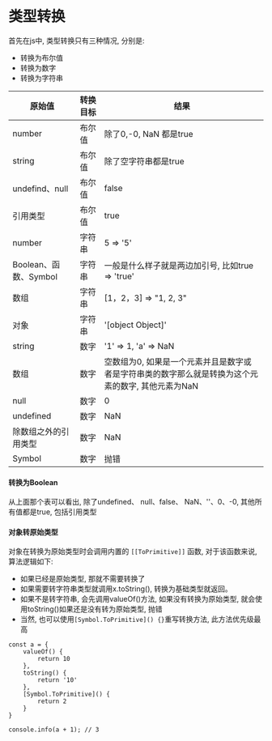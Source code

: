 # 类型转换

首先在js中, 类型转换只有三种情况, 分别是:
+ 转换为布尔值
+ 转换为数字
+ 转换为字符串

| 原始值 | 转换目标 | 结果 
| -------- | -------- | ------
| number | 布尔值 | 除了0,-0, NaN 都是true
| string | 布尔值 | 除了空字符串都是true
| undefind、null | 布尔值 | false
| 引用类型 | 布尔值 | true
| number | 字符串 | 5 => '5'
| Boolean、函数、Symbol | 字符串 | 一般是什么样子就是两边加引号, 比如true => 'true'
| 数组 | 字符串 | [1，2，3] => "1, 2, 3"
| 对象 | 字符串 | '[object Object]'
| string | 数字 | '1' => 1, 'a' => NaN
| 数组 | 数字 | 空数组为0, 如果是一个元素并且是数字或者是字符串类的数字那么就是转换为这个元素的数字, 其他元素为NaN
| null | 数字 | 0
| undefined | 数字 | NaN
| 除数组之外的引用类型 | 数字 | NaN
| Symbol | 数字 | 抛错

#### 转换为Boolean
从上面那个表可以看出, 除了undefined、 null、false、 NaN、''、0、-0, 其他所有值都是true, 包括引用类型

#### 对象转原始类型
对象在转换为原始类型时会调用内置的 `[[ToPrimitive]]` 函数, 对于该函数来说, 算法逻辑如下:
+ 如果已经是原始类型, 那就不需要转换了
+ 如果需要转字符串类型就调用x.toString(), 转换为基础类型就返回。
+ 如果不是转字符串, 会先调用valueOf()方法, 如果没有转换为原始类型, 就会使用toString()如果还是没有转为原始类型, 抛错
+ 当然, 也可以使用`[Symbol.ToPrimitive]() {}`重写转换方法, 此方法优先级最高


```
const a = {
    valueOf() {
        return 10
    },
    toString() {
        return '10'
    },
    [Symbol.ToPrimitive]() {
        return 2
    }
}

console.info(a + 1); // 3
```